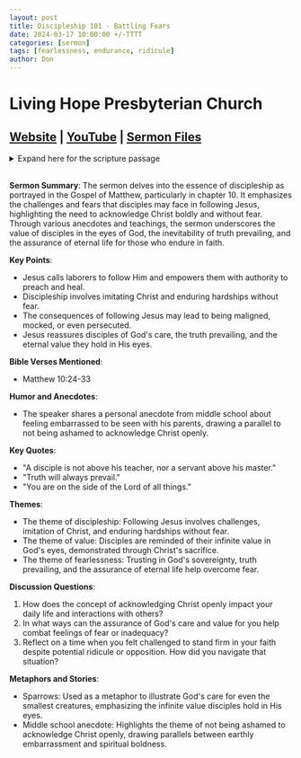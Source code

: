 ```yaml
---
layout: post
title: Discipleship 101 - Battling Fears
date: 2024-03-17 10:00:00 +/-TTTT
categories: [sermon]
tags: [fearlessness, endurance, ridicule]
author: Don
---
```

# Living Hope Presbyterian Church 

## [Website](https://www.livinghopepresbyterian.org/) | [YouTube](https://www.youtube.com/@LivingHopePresbyterianChurch) | [Sermon Files](https://github.com/jobian-ai/LHP-Sermons/tree/main/sermons/sermons/24-03-17)

<details closed>
  <summary>Expand here for the scripture passage</summary>
<br/><br/><b>Matthew 10</b>
<br/><br/><i>
Matthew 10: 
24 “A disciple is not above his teacher, nor a servant above his master. 25 It is enough for the disciple to be like his teacher, and the servant like his master. If they have called the master of the house Beelzebul, how much more will they malign those of his household.
26 “So have no fear of them, for nothing is covered that will not be revealed, or hidden that will not be known. 27 What I tell you in the dark, say in the light, and what you hear whispered, proclaim on the housetops. 28 And do not fear those who kill the body but cannot kill the soul. Rather fear him who can destroy both soul and body in hell. 29 Are not two sparrows sold for a penny? And not one of them will fall to the ground apart from your Father. 30 But even the hairs of your head are all numbered. 31 Fear not, therefore; you are of more value than many sparrows. 32 So everyone who acknowledges me before men, I also will acknowledge before my Father who is in heaven, 33 but whoever denies me before men, I also will deny before my Father who is in heaven.
<br/><br/></i>
ESV: The Holy Bible, English Standard Version ©2011 Crossway Bibles, a division of Good News Publishers.  All rights reserved.
<br/><br/>
</details>
<br/>

**Sermon Summary**:
The sermon delves into the essence of discipleship as portrayed in the Gospel of Matthew, particularly in chapter 10. It emphasizes the challenges and fears that disciples may face in following Jesus, highlighting the need to acknowledge Christ boldly and without fear. Through various anecdotes and teachings, the sermon underscores the value of disciples in the eyes of God, the inevitability of truth prevailing, and the assurance of eternal life for those who endure in faith.

**Key Points**:
- Jesus calls laborers to follow Him and empowers them with authority to preach and heal.
- Discipleship involves imitating Christ and enduring hardships without fear.
- The consequences of following Jesus may lead to being maligned, mocked, or even persecuted.
- Jesus reassures disciples of God's care, the truth prevailing, and the eternal value they hold in His eyes.

**Bible Verses Mentioned**:
- Matthew 10:24-33

**Humor and Anecdotes**:
- The speaker shares a personal anecdote from middle school about feeling embarrassed to be seen with his parents, drawing a parallel to not being ashamed to acknowledge Christ openly.

**Key Quotes**:
- "A disciple is not above his teacher, nor a servant above his master."
- "Truth will always prevail."
- "You are on the side of the Lord of all things."

**Themes**:
- The theme of discipleship: Following Jesus involves challenges, imitation of Christ, and enduring hardships without fear.
- The theme of value: Disciples are reminded of their infinite value in God's eyes, demonstrated through Christ's sacrifice.
- The theme of fearlessness: Trusting in God's sovereignty, truth prevailing, and the assurance of eternal life help overcome fear.

**Discussion Questions**:
1. How does the concept of acknowledging Christ openly impact your daily life and interactions with others?
2. In what ways can the assurance of God's care and value for you help combat feelings of fear or inadequacy?
3. Reflect on a time when you felt challenged to stand firm in your faith despite potential ridicule or opposition. How did you navigate that situation?

**Metaphors and Stories**:
- Sparrows: Used as a metaphor to illustrate God's care for even the smallest creatures, emphasizing the infinite value disciples hold in His eyes.
- Middle school anecdote: Highlights the theme of not being ashamed to acknowledge Christ openly, drawing parallels between earthly embarrassment and spiritual boldness.
